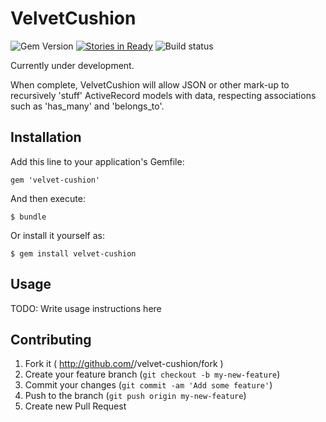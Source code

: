 # VelvetCushion

![Gem Version](https://badge.fury.io/rb/polyamorous.svg)
[![Stories in Ready](https://badge.waffle.io/chemica/velvet-cushion.png?label=ready&title=Ready)](https://waffle.io/chemica/velvet-cushion)
![Build status](https://travis-ci.org/chemica/velvet-cushion.svg?branch=master)

Currently under development.

When complete, VelvetCushion will allow JSON or other mark-up to recursively 'stuff' ActiveRecord models
with data, respecting associations such as 'has_many' and 'belongs_to'.

## Installation

Add this line to your application's Gemfile:

    gem 'velvet-cushion'

And then execute:

    $ bundle

Or install it yourself as:

    $ gem install velvet-cushion

## Usage

TODO: Write usage instructions here

## Contributing

1. Fork it ( http://github.com/<my-github-username>/velvet-cushion/fork )
2. Create your feature branch (`git checkout -b my-new-feature`)
3. Commit your changes (`git commit -am 'Add some feature'`)
4. Push to the branch (`git push origin my-new-feature`)
5. Create new Pull Request
